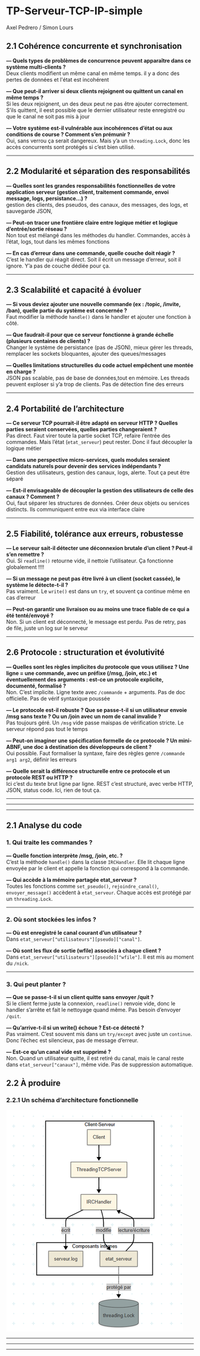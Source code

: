 # TP-Serveur-TCP-IP-simple
Axel Pedrero / Simon Lours

## 2.1 Cohérence concurrente et synchronisation

**— Quels types de problèmes de concurrence peuvent apparaître dans ce système multi-clients ?**  
Deux clients modifient un même canal en même temps. il y a donc des pertes de données et l'état est incohérent

**— Que peut-il arriver si deux clients rejoignent ou quittent un canal en même temps ?**  
Si les deux rejoignent, un des deux peut ne pas être ajouter correctement.  
S’ils quittent, il eest possible que le dernier utilisateur reste enregistré ou que le canal ne soit pas mis à jour

**— Votre système est-il vulnérable aux incohérences d’état ou aux conditions de course ? Comment s’en prémunir ?**  
Oui, sans verrou ça serait dangereux. Mais y’a un `threading.Lock`, donc les accès concurrents sont protégés si c’est bien utilisé.

---

## 2.2 Modularité et séparation des responsabilités

**— Quelles sont les grandes responsabilités fonctionnelles de votre application serveur (gestion client, traitement commande, envoi message, logs, persistance…) ?**  
gestion des clients, des pseudos, des canaux, des messages, des logs, et sauvegarde JSON,

**— Peut-on tracer une frontière claire entre logique métier et logique d’entrée/sortie réseau ?**  
Non tout est mélangé dans les méthodes du handler. Commandes, accès à l’état, logs, tout dans les mêmes fonctions

**— En cas d’erreur dans une commande, quelle couche doit réagir ?**  
C’est le handler qui réagit direct. Soit il écrit un message d’erreur, soit il ignore. Y’a pas de couche dédiée pour ça.


---

## 2.3 Scalabilité et capacité à évoluer

**— Si vous deviez ajouter une nouvelle commande (ex : /topic, /invite, /ban), quelle partie du système est concernée ?**  
Faut modifier la méthode `handle()` dans le handler et ajouter une fonction à côté.

**— Que faudrait-il pour que ce serveur fonctionne à grande échelle (plusieurs centaines de clients) ?**  
Changer le système de persistance (pas de JSON), mieux gérer les threads, remplacer les sockets bloquantes, ajouter des queues/messages

**— Quelles limitations structurelles du code actuel empêchent une montée en charge ?**  
JSON pas scalable, pas de base de données,tout en mémoire. Les threads peuvent exploser si y’a trop de clients. Pas de détection fine des erreurs

---

## 2.4 Portabilité de l’architecture

**— Ce serveur TCP pourrait-il être adapté en serveur HTTP ? Quelles parties seraient conservées, quelles parties changeraient ?**  
Pas direct. Faut virer toute la partie socket TCP, refaire l’entrée des commandes. Mais l’état (`etat_serveur`) peut rester. Donc il faut découpler la logique métier

**— Dans une perspective micro-services, quels modules seraient candidats naturels pour devenir des services indépendants ?**  
Gestion des utilisateurs, gestion des canaux, logs, alerte. Tout ça peut être séparé

**— Est-il envisageable de découpler la gestion des utilisateurs de celle des canaux ? Comment ?**  
Oui, faut séparer les structures de données. Créer deux objets ou services distincts. Ils communiquent entre eux via interface claire

---

## 2.5 Fiabilité, tolérance aux erreurs, robustesse

**— Le serveur sait-il détecter une déconnexion brutale d’un client ? Peut-il s’en remettre ?**  
Oui. Si `readline()` retourne vide, il nettoie l’utilisateur. Ça fonctionne globalement !!!!

**— Si un message ne peut pas être livré à un client (socket cassée), le système le détecte-t-il ?**  
Pas vraiment. Le `write()` est dans un `try`, et souvent ça continue même en cas d’erreur

**— Peut-on garantir une livraison ou au moins une trace fiable de ce qui a été tenté/envoyé ?**  
Non. Si un client est déconnecté, le message est perdu. Pas de retry, pas de file, juste un log sur le serveur

---

## 2.6 Protocole : structuration et évolutivité

**— Quelles sont les règles implicites du protocole que vous utilisez ? Une ligne = une commande, avec un préfixe (/msg, /join, etc.) et éventuellement des arguments : est-ce un protocole explicite, documenté, formalisé ?**  
Non. C’est implicite. Ligne texte avec `/commande` + arguments. Pas de doc officielle. Pas de vérif syntaxique poussée

**— Le protocole est-il robuste ? Que se passe-t-il si un utilisateur envoie /msg sans texte ? Ou un /join avec un nom de canal invalide ?**  
Pas toujours géré. Un `/msg` vide passe maispas de vérification stricte. Le serveur répond pas tout le temps

**— Peut-on imaginer une spécification formelle de ce protocole ? Un mini-ABNF, une doc à destination des développeurs de client ?**  
Oui possible. Faut formaliser la syntaxe, faire des règles genre `/commande arg1 arg2`, définir les erreurs

**— Quelle serait la différence structurelle entre ce protocole et un protocole REST ou HTTP ?**  
Ici c’est du texte brut ligne par ligne. REST c’est structuré, avec verbe HTTP, JSON, status code. Ici, rien de tout ça.


---------------------------------------------------------------------------------------------

---------------------------------------------------------------------------------------------

---------------------------------------------------------------------------------------------



## 2.1 Analyse du code

### 1. Qui traite les commandes ?

**— Quelle fonction interprète /msg, /join, etc. ?**  
C’est la méthode `handle()` dans la classe `IRCHandler`. Elle lit chaque ligne envoyée par le client et appelle la fonction qui correspond à la commande.

**— Qui accède à la mémoire partagée etat_serveur ?**  
Toutes les fonctions comme `set_pseudo()`, `rejoindre_canal()`, `envoyer_message()` accèdent à `etat_serveur`. Chaque accès est protégé par un `threading.Lock`.

---

### 2. Où sont stockées les infos ?

**— Où est enregistré le canal courant d’un utilisateur ?**  
Dans `etat_serveur["utilisateurs"][pseudo]["canal"]`.

**— Où sont les flux de sortie (wfile) associés à chaque client ?**  
Dans `etat_serveur["utilisateurs"][pseudo]["wfile"]`. Il est mis au moment du `/nick`.

---

### 3. Qui peut planter ?

**— Que se passe-t-il si un client quitte sans envoyer /quit ?**  
Si le client ferme juste la connexion, `readline()` renvoie vide, donc le handler s’arrête et fait le nettoyage quand même. Pas besoin d’envoyer `/quit`.

**— Qu’arrive-t-il si un write() échoue ? Est-ce détecté ?**  
Pas vraiment. C’est souvent mis dans un `try/except` avec juste un `continue`. Donc l’échec est silencieux, pas de message d’erreur.

**— Est-ce qu’un canal vide est supprimé ?**  
Non. Quand un utilisateur quitte, il est retiré du canal, mais le canal reste dans `etat_serveur["canaux"]`, même vide. Pas de suppression automatique.

## 2.2 À produire

### 2.2.1 Un schéma d’architecture fonctionnelle
![Schéma de l’architecture fonctionnelle](./images/ArchiFonctionnelle.png)


---------------------------------------------------------------------------------------------

---------------------------------------------------------------------------------------------

---------------------------------------------------------------------------------------------
